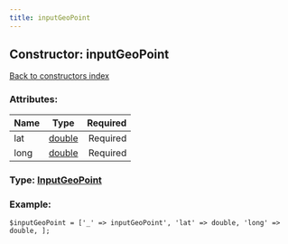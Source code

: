 ```yaml
---
title: inputGeoPoint
---
```

## Constructor: inputGeoPoint  
[Back to constructors index](index.md)



### Attributes:

| Name     |    Type       | Required |
|----------|:-------------:|---------:|
|lat|[double](../types/double.md) | Required|
|long|[double](../types/double.md) | Required|



### Type: [InputGeoPoint](../types/InputGeoPoint.md)


### Example:

```
$inputGeoPoint = ['_' => inputGeoPoint', 'lat' => double, 'long' => double, ];
```